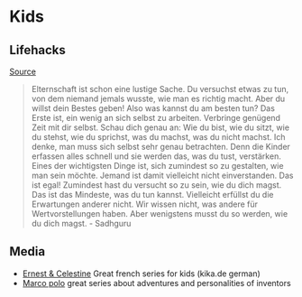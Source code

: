 # Kids

## Lifehacks

[Source](https://twitter.com/frauhackenpiep/status/1363560588446752768?s=21)

> Elternschaft ist schon eine lustige Sache. Du versuchst etwas zu tun, von dem niemand jemals wusste, wie man es richtig macht. Aber du willst dein Bestes geben! Also was kannst du am besten tun? Das Erste ist, ein wenig an sich selbst zu arbeiten.
> Verbringe genügend Zeit mit dir selbst. Schau dich genau an: Wie du bist, wie du sitzt, wie du stehst, wie du sprichst, was du machst, was du nicht machst. Ich denke, man muss sich selbst sehr genau betrachten. Denn die Kinder erfassen alles schnell und sie werden das, was du tust, verstärken. Eines der wichtigsten Dinge ist, sich zumindest so zu gestalten, wie man sein möchte. Jemand ist damit vielleicht nicht einverstanden. Das ist egal! Zumindest hast du versucht so zu sein, wie du dich magst. Das ist das Mindeste, was du tun kannst. Vielleicht erfüllst du die Erwartungen anderer nicht. Wir wissen nicht, was andere für Wertvorstellungen haben. Aber wenigstens musst du so werden, wie du dich magst. - Sadhguru 
## Media

- [Ernest & Celestine](https://www.fernsehserien.de/ernest-and-celestine) Great french series for kids (kika.de german)
- [Marco polo](https://www.kika.de/die-abenteuer-des-jungen-marco-polo/die-abenteuer-des-jungen-marco-polo/die-abenteuer-des-jungen-marco-polo-100) great series about adventures and personalities of inventors